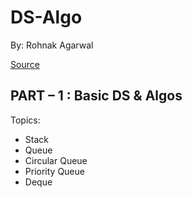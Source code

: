 # DS-Algo

By: Rohnak Agarwal

[Source](https://www.programiz.com/dsa)

## PART – 1 : Basic DS & Algos

Topics:

* Stack
* Queue
* Circular Queue
* Priority Queue
* Deque

